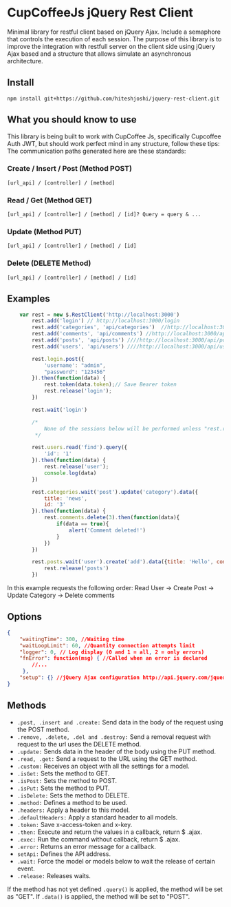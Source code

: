 # CupCoffeeJs jQuery Rest Client

Minimal library for restful client based on jQuery Ajax. Include a semaphore that controls the execution of each session. The purpose of this library is to improve the integration with restfull server on the client side using jQuery Ajax based and a structure that allows simulate an asynchronous architecture.

## Install

`npm install git+https://github.com/hiteshjoshi/jquery-rest-client.git`

## What you should know to use

This library is being built to work with CupCoffee Js, specifically Cupcoffee Auth JWT, but should work perfect mind in any structure, follow these tips: The communication paths generated here are these standards:

### Create / Insert / Post (Method POST)

`[url_api] / [controller] / [method]`

### Read / Get (Method GET)

`[url_api] / [controller] / [method] / [id]? Query = query & ...`

### Update (Method PUT)

`[url_api] / [controller] / [method] / [id]`

### Delete (DELETE Method)

`[url_api] / [controller] / [method] / [id]`

## Examples

```javascript
    var rest = new $.RestClient('http://localhost:3000')
        rest.add('login') // http://localhost:3000/login
        rest.add('categories', 'api/categories')  //http://localhost:3000/api/categories
        rest.add('comments', 'api/comments') //http://localhost:3000/api/comments
        rest.add('posts', 'api/posts') ////http://localhost:3000/api/posts
        rest.add('users', 'api/users') ////http://localhost:3000/api/users

        rest.login.post({
            'username': "admin",
            "password": "123456"
        }).then(function(data) {
            rest.token(data.token);// Save Bearer token
            rest.release('login');
        })

        rest.wait('login')

        /*
            None of the sessions below will be performed unless "rest.release ('login')" is executed.
         */

        rest.users.read('find').query({
            'id': '1'
        }).then(function(data) {
            rest.release('user');
            console.log(data)
        })

        rest.categories.wait('post').update('category').data({
            title: 'news',
            id: '3'
        }).then(function(data) {
            rest.comments.delete(3).then(function(data){
                if(data == true){
                    alert('Comment deleted!')
                }
            })
        })

        rest.posts.wait('user').create('add').data({title: 'Hello', content: "Word!"}).then(function(data) {
            rest.release('posts')
        })
```
In this example requests the following order: Read User -> Create Post -> Update Category -> Delete comments

## Options

```json
{
    "waitingTime": 300, //Waiting time
    "waitLoopLimit": 60, //Quantity connection attempts limit
    "logger": 0, // Log display (0 and 1 = all, 2 = only errors)
    "fnError": function(msg) { //Called when an error is declared
        //...
     },
    "setup": {} //jQuery Ajax configuration http://api.jquery.com/jquery.ajax/
}
```

## Methods

- `.post, .insert and .create:` Send data in the body of the request using the POST method.
- `.remove, .delete, .del and .destroy:` Send a removal request with request to the url uses the DELETE method.
- `.update:` Sends data in the header of the body using the PUT method.
- `.read, .get:` Send a request to the URL using the GET method.
- `.custom:` Receives an object with all the settings for a model.
- `.isGet:` Sets the method to GET.
- `.isPost:` Sets the method to POST.
- `.isPut:` Sets the method to PUT.
- `.isDelete:` Sets the method to DELETE.
- `.method:` Defines a method to be used.
- `.headers:` Apply a header to this model.
- `.defaultHeaders:` Apply a standard header to all models.
- `.token:` Save x-access-token and x-key.
- `.then:` Execute and return the values in a callback, return $ .ajax.
- `.exec:` Run the command without callback, return $ .ajax.
- `.error:` Returns an error message for a callback.
- `setApi:` Defines the API address.
- `.wait:` Force the model or models below to wait the release of certain event.
- `.release:` Releases waits.

If the method has not yet defined `.query()` is applied, the method will be set as "GET". If `.data()` is applied, the method will be set to "POST".
